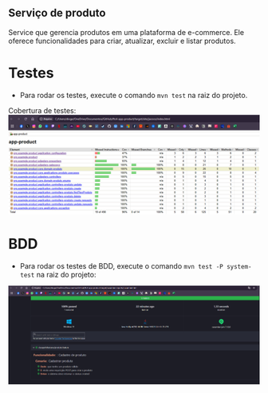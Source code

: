 ## Serviço de produto

Service que gerencia produtos em uma plataforma de e-commerce. Ele oferece funcionalidades para criar, atualizar, excluir e listar produtos.


# Testes
* Para rodar os testes, execute o comando `mvn test` na raiz do projeto.

Cobertura de testes:
![img_1.png](img_1.png)

# BDD
* Para rodar os testes de BDD, execute o comando `mvn test -P system-test` na raiz do projeto:

![img.png](img.png)